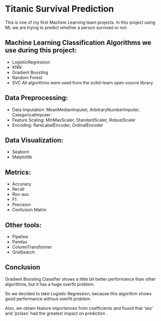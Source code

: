 # Titanic Survival Prediction
This is one of my first Machine Learning team projects.
In this project using ML we are trying to predict whether a person survived or not.
## Machine Learning Classification Algorithms we use during this project:
- LogisticRegression
- KNN
- Gradient Boosting
- Random Forest
- SVC
All algorithms were used from the scikit-learn open source library.
## Data Preprocessing:
- Data Imputation: MeanMedianImputer, ArbitraryNumberImputer, CategoricalImputer
- Feature Scaling: MinMaxScaler, StandardScaler, RobustScaler
- Encoding: RareLabelEncoder, OrdinalEncoder
## Data Visualization:
- Seaborn
- Matplotlib
## Metrics:
- Accuracy
- Recall
- Roc-auc
- F1
- Precision
- Confusion Matrix
## Other tools:
- Pipeline
- Pandas
- ColumnTransformer
- GridSearch

## Conclusion
Gradient Boosting Classifier shows a little bit better performance than other algorithms, but it has a huge overfit problem.

So we decided to take Logistic Regression, because this algorithm shows good performance without overfit problem.

Also, we obtain feature importances from coefficients and found that 'sex' and 'pclass' had the greatest impact on prediction .



